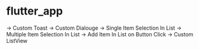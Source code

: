 # flutter_app
-> Custom Toast
-> Custom Dialouge
-> Single Item Selection In List
-> Multiple Item Selection In List
-> Add Item In List on Button Click
-> Custom ListView

